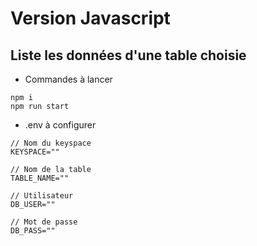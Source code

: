 # Version Javascript
## Liste les données d'une table choisie
- Commandes à lancer
```
npm i
npm run start
```

- .env à configurer
```
// Nom du keyspace
KEYSPACE=""

// Nom de la table
TABLE_NAME=""

// Utilisateur
DB_USER=""

// Mot de passe 
DB_PASS=""
```